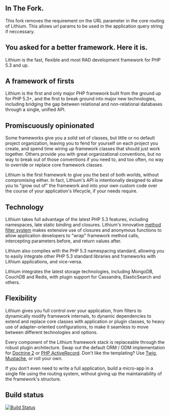 In The Fork.
---------------------------------------------

This fork removes the requirement on the URL parameter in the core routing of Lithium. This allows url params to be used in the application query string if neccessary.

You asked for a better framework. Here it is.
---------------------------------------------

Lithium is the fast, flexible and most RAD development framework for PHP 5.3 and up.

A framework of firsts
---------------------

Lithium is the first and only major PHP framework built from the ground up for PHP 5.3+, and the first to break ground into major new technologies, including bridging the gap between relational and non-relational databases through a single, unified API.

Promiscuously opinionated
-------------------------

Some frameworks give you a solid set of classes, but little or no default project organization, leaving you to fend for yourself on each project you create, and spend time wiring up framework classes that should just work together. Others provide you with great organizational conventions, but no way to break out of those conventions if you need to, and too often, no way to override or replace core framework classes.

Lithium is the first framework to give you the best of both worlds, without compromising either. In fact, Lithium's API is intentionally designed to allow you to "grow out of" the framework and into your own custom code over the course of your application's lifecycle, if your needs require.

Technology
----------

Lithium takes full advantage of the latest PHP 5.3 features, including namespaces, late static binding and closures. Lithium's innovative [method filter system](http://lithify.me/docs/lithium/util/collection/Filters) makes extensive use of closures and anonymous functions to allow application developers to "wrap" framework method calls, intercepting parameters before, and return values after.

Lithium also complies with the PHP 5.3 namespacing standard, allowing you to easily integrate other PHP 5.3 standard libraries and frameworks with Lithium applications, and vice-versa.

Lithium integrates the latest storage technologies, including MongoDB, CouchDB and Redis, with plugin support for Cassandra, ElasticSearch and others.

Flexibility
-----------

Lithium gives you full control over your application, from filters to dynamically modify framework internals, to dynamic dependencies to extend and replace core classes with application or plugin classes, to heavy use of adapter-oriented configurations, to make it seamless to move between different technologies and options.

Every component of the Lithium framework stack is replaceable through the robust plugin architecture. Swap out the default ORM / ODM implementation for [Doctrine 2](https://github.com/mariano/li3_doctrine2/) or [PHP ActiveRecord](http://dev.lithify.me/li3_activerecord). Don't like the templating? Use [ Twig](http://dev.lithify.me/li3_twig), [ Mustache](https://github.com/bobthecow/mustache.php), or roll your own.

If you don't even need to write a full application, build a micro-app in a single file using the routing system, without giving up the maintainability of the framework's structure.

Build status
-----------
[![Build Status](https://secure.travis-ci.org/UnionOfRAD/lithium.png?branch=master)](http://travis-ci.org/UnionOfRAD/lithium)
